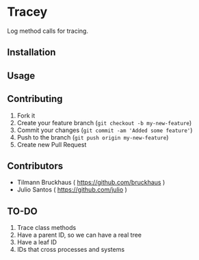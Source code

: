 # Tracey

Log method calls for tracing.

## Installation

## Usage

## Contributing

1. Fork it
2. Create your feature branch (`git checkout -b my-new-feature`)
3. Commit your changes (`git commit -am 'Added some feature'`)
4. Push to the branch (`git push origin my-new-feature`)
5. Create new Pull Request

## Contributors

* Tilmann Bruckhaus ( https://github.com/bruckhaus )
* Julio Santos ( https://github.com/julio )

## TO-DO

1. Trace class methods
1. Have a parent ID, so we can have a real tree
1. Have a leaf ID
1. IDs that cross processes and systems
